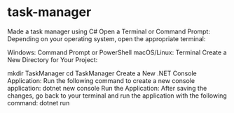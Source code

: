 # task-manager
Made a task manager using C#
Open a Terminal or Command Prompt: Depending on your operating system, open the appropriate terminal:

Windows: Command Prompt or PowerShell
macOS/Linux: Terminal
Create a New Directory for Your Project:

mkdir TaskManager
cd TaskManager
Create a New .NET Console Application: Run the following command to create a new console application:
dotnet new console
Run the Application: After saving the changes, go back to your terminal and run the application with the following command:
dotnet run
